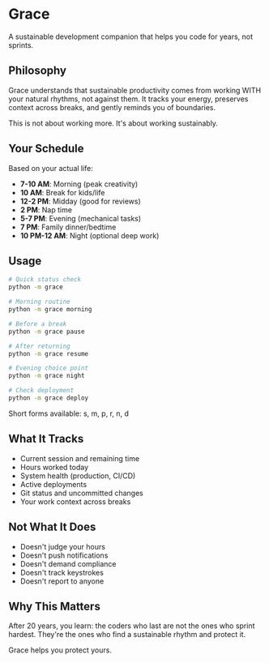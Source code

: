 # Grace

A sustainable development companion that helps you code for years, not sprints.

## Philosophy

Grace understands that sustainable productivity comes from working WITH your natural rhythms, not against them. It tracks your energy, preserves context across breaks, and gently reminds you of boundaries.

This is not about working more. It's about working sustainably.

## Your Schedule

Based on your actual life:
- **7-10 AM**: Morning (peak creativity)
- **10 AM**: Break for kids/life
- **12-2 PM**: Midday (good for reviews)
- **2 PM**: Nap time
- **5-7 PM**: Evening (mechanical tasks)
- **7 PM**: Family dinner/bedtime
- **10 PM-12 AM**: Night (optional deep work)

## Usage

```bash
# Quick status check
python -m grace

# Morning routine
python -m grace morning

# Before a break
python -m grace pause

# After returning
python -m grace resume

# Evening choice point
python -m grace night

# Check deployment
python -m grace deploy
```

Short forms available: s, m, p, r, n, d

## What It Tracks

- Current session and remaining time
- Hours worked today
- System health (production, CI/CD)
- Active deployments
- Git status and uncommitted changes
- Your work context across breaks

## Not What It Does

- Doesn't judge your hours
- Doesn't push notifications
- Doesn't demand compliance
- Doesn't track keystrokes
- Doesn't report to anyone

## Why This Matters

After 20 years, you learn: the coders who last are not the ones who sprint hardest. They're the ones who find a sustainable rhythm and protect it.

Grace helps you protect yours.
